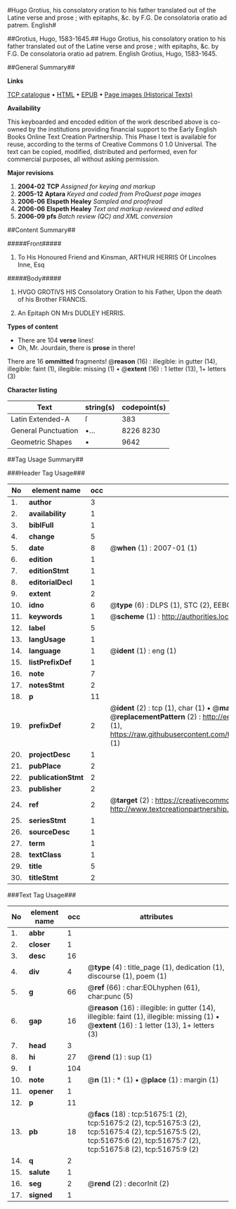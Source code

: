 #Hugo Grotius, his consolatory oration to his father translated out of the Latine verse and prose ; with epitaphs, &c. by F.G. De consolatoria oratio ad patrem. English#

##Grotius, Hugo, 1583-1645.##
Hugo Grotius, his consolatory oration to his father translated out of the Latine verse and prose ; with epitaphs, &c. by F.G.
De consolatoria oratio ad patrem. English
Grotius, Hugo, 1583-1645.

##General Summary##

**Links**

[TCP catalogue](http://www.ota.ox.ac.uk/tcp/)  • 
[HTML](http://tei.it.ox.ac.uk/tcp/Texts-HTML/free/A42/A42212.html)  • 
[EPUB](http://tei.it.ox.ac.uk/tcp/Texts-EPUB/free/A42/A42212.epub) • 
[Page images (Historical Texts)](https://data.historicaltexts.jisc.ac.uk/view?pubId=eebo-11964979e&pageId=eebo-11964979e-51675-1)

**Availability**

This keyboarded and encoded edition of the
	       work described above is co-owned by the institutions
	       providing financial support to the Early English Books
	       Online Text Creation Partnership. This Phase I text is
	       available for reuse, according to the terms of Creative
	       Commons 0 1.0 Universal. The text can be copied,
	       modified, distributed and performed, even for
	       commercial purposes, all without asking permission.

**Major revisions**

1. __2004-02__ __TCP__ *Assigned for keying and markup*
1. __2005-12__ __Aptara__ *Keyed and coded from ProQuest page images*
1. __2006-06__ __Elspeth Healey__ *Sampled and proofread*
1. __2006-06__ __Elspeth Healey__ *Text and markup reviewed and edited*
1. __2006-09__ __pfs__ *Batch review (QC) and XML conversion*

##Content Summary##

#####Front#####

1. To His
Honoured Friend and Kinsman,
ARTHUR HERRIS
Of Lincolnes Inne, Esq

#####Body#####

1. HVGO GROTIVS
HIS
Consolatory Oration to his Father,
Upon the death of his Brother
FRANCIS.

1. An Epitaph
ON
Mrs DUDLEY HERRIS.

**Types of content**

  * There are 104 **verse** lines!
  * Oh, Mr. Jourdain, there is **prose** in there!

There are 16 **ommitted** fragments! 
 @__reason__ (16) : illegible: in gutter (14), illegible: faint (1), illegible: missing (1)  •  @__extent__ (16) : 1 letter (13), 1+ letters (3)

**Character listing**


|Text|string(s)|codepoint(s)|
|---|---|---|
|Latin Extended-A|ſ|383|
|General Punctuation|•…|8226 8230|
|Geometric Shapes|▪|9642|

##Tag Usage Summary##

###Header Tag Usage###

|No|element name|occ|attributes|
|---|---|---|---|
|1.|__author__|3||
|2.|__availability__|1||
|3.|__biblFull__|1||
|4.|__change__|5||
|5.|__date__|8| @__when__ (1) : 2007-01 (1)|
|6.|__edition__|1||
|7.|__editionStmt__|1||
|8.|__editorialDecl__|1||
|9.|__extent__|2||
|10.|__idno__|6| @__type__ (6) : DLPS (1), STC (2), EEBO-CITATION (1), OCLC (1), VID (1)|
|11.|__keywords__|1| @__scheme__ (1) : http://authorities.loc.gov/ (1)|
|12.|__label__|5||
|13.|__langUsage__|1||
|14.|__language__|1| @__ident__ (1) : eng (1)|
|15.|__listPrefixDef__|1||
|16.|__note__|7||
|17.|__notesStmt__|2||
|18.|__p__|11||
|19.|__prefixDef__|2| @__ident__ (2) : tcp (1), char (1)  •  @__matchPattern__ (2) : ([0-9\-]+):([0-9IVX]+) (1), (.+) (1)  •  @__replacementPattern__ (2) : http://eebo.chadwyck.com/downloadtiff?vid=$1&page=$2 (1), https://raw.githubusercontent.com/textcreationpartnership/Texts/master/tcpchars.xml#$1 (1)|
|20.|__projectDesc__|1||
|21.|__pubPlace__|2||
|22.|__publicationStmt__|2||
|23.|__publisher__|2||
|24.|__ref__|2| @__target__ (2) : https://creativecommons.org/publicdomain/zero/1.0/ (1), http://www.textcreationpartnership.org/docs/. (1)|
|25.|__seriesStmt__|1||
|26.|__sourceDesc__|1||
|27.|__term__|1||
|28.|__textClass__|1||
|29.|__title__|5||
|30.|__titleStmt__|2||


###Text Tag Usage###

|No|element name|occ|attributes|
|---|---|---|---|
|1.|__abbr__|1||
|2.|__closer__|1||
|3.|__desc__|16||
|4.|__div__|4| @__type__ (4) : title_page (1), dedication (1), discourse (1), poem (1)|
|5.|__g__|66| @__ref__ (66) : char:EOLhyphen (61), char:punc (5)|
|6.|__gap__|16| @__reason__ (16) : illegible: in gutter (14), illegible: faint (1), illegible: missing (1)  •  @__extent__ (16) : 1 letter (13), 1+ letters (3)|
|7.|__head__|3||
|8.|__hi__|27| @__rend__ (1) : sup (1)|
|9.|__l__|104||
|10.|__note__|1| @__n__ (1) : * (1)  •  @__place__ (1) : margin (1)|
|11.|__opener__|1||
|12.|__p__|11||
|13.|__pb__|18| @__facs__ (18) : tcp:51675:1 (2), tcp:51675:2 (2), tcp:51675:3 (2), tcp:51675:4 (2), tcp:51675:5 (2), tcp:51675:6 (2), tcp:51675:7 (2), tcp:51675:8 (2), tcp:51675:9 (2)|
|14.|__q__|2||
|15.|__salute__|1||
|16.|__seg__|2| @__rend__ (2) : decorInit (2)|
|17.|__signed__|1||
